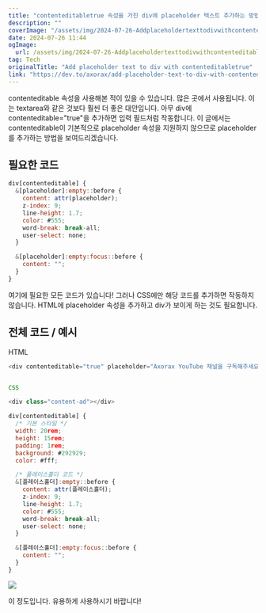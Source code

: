 ```yaml
---
title: "contenteditabletrue 속성을 가진 div에 placeholder 텍스트 추가하는 방법"
description: ""
coverImage: "/assets/img/2024-07-26-Addplaceholdertexttodivwithcontenteditabletrue_0.png"
date: 2024-07-26 11:44
ogImage: 
  url: /assets/img/2024-07-26-Addplaceholdertexttodivwithcontenteditabletrue_0.png
tag: Tech
originalTitle: "Add placeholder text to div with contenteditabletrue"
link: "https://dev.to/axorax/add-placeholder-text-to-div-with-contenteditabletrue-aa6"
---
```



contenteditable 속성을 사용해본 적이 있을 수 있습니다. 많은 곳에서 사용됩니다. 이는 textarea와 같은 것보다 훨씬 더 좋은 대안입니다. 아무 div에 contenteditable="true"을 추가하면 입력 필드처럼 작동합니다. 이 글에서는 contenteditable이 기본적으로 placeholder 속성을 지원하지 않으므로 placeholder를 추가하는 방법을 보여드리겠습니다.

## 필요한 코드

```js
div[contenteditable] {
  &[placeholder]:empty::before {
    content: attr(placeholder);
    z-index: 9;
    line-height: 1.7;
    color: #555;
    word-break: break-all;
    user-select: none;
  }

  &[placeholder]:empty:focus::before {
    content: "";
  }
}
```

여기에 필요한 모든 코드가 있습니다! 그러나 CSS에만 해당 코드를 추가하면 작동하지 않습니다. HTML에 placeholder 속성을 추가하고 div가 보이게 하는 것도 필요합니다.

<div class="content-ad"></div>

## 전체 코드 / 예시

HTML

```js
<div contenteditable="true" placeholder="Axorax YouTube 채널을 구독해주세요! :D"></div>


CSS

<div class="content-ad"></div>

```
```js
div[contenteditable] {
  /* 기본 스타일 */
  width: 20rem;
  height: 15rem;
  padding: 1rem;
  background: #292929;
  color: #fff;

  /* 플레이스홀더 코드 */
  &[플레이스홀더]:empty::before {
    content: attr(플레이스홀더);
    z-index: 9;
    line-height: 1.7;
    color: #555;
    word-break: break-all;
    user-select: none;
  }

  &[플레이스홀더]:empty:focus::before {
    content: "";
  }
}
```

<img src="/assets/img/2024-07-26-Addplaceholdertexttodivwithcontenteditabletrue_0.png" />

이 정도입니다. 유용하게 사용하시기 바랍니다!
